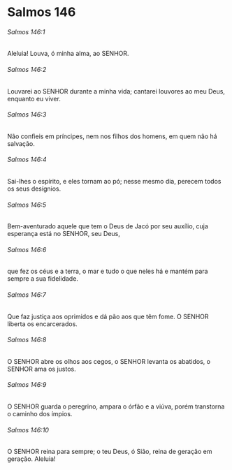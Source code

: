 # Salmos 146

###### Salmos 146:1

Aleluia! Louva, ó minha alma, ao SENHOR.

###### Salmos 146:2

Louvarei ao SENHOR durante a minha vida; cantarei louvores ao meu Deus, enquanto eu viver.

###### Salmos 146:3

Não confieis em príncipes, nem nos filhos dos homens, em quem não há salvação.

###### Salmos 146:4

Sai-lhes o espírito, e eles tornam ao pó; nesse mesmo dia, perecem todos os seus desígnios.

###### Salmos 146:5

Bem-aventurado aquele que tem o Deus de Jacó por seu auxílio, cuja esperança está no SENHOR, seu Deus,

###### Salmos 146:6

que fez os céus e a terra, o mar e tudo o que neles há e mantém para sempre a sua fidelidade.

###### Salmos 146:7

Que faz justiça aos oprimidos e dá pão aos que têm fome. O SENHOR liberta os encarcerados.

###### Salmos 146:8

O SENHOR abre os olhos aos cegos, o SENHOR levanta os abatidos, o SENHOR ama os justos.

###### Salmos 146:9

O SENHOR guarda o peregrino, ampara o órfão e a viúva, porém transtorna o caminho dos ímpios.

###### Salmos 146:10

O SENHOR reina para sempre; o teu Deus, ó Sião, reina de geração em geração. Aleluia!

